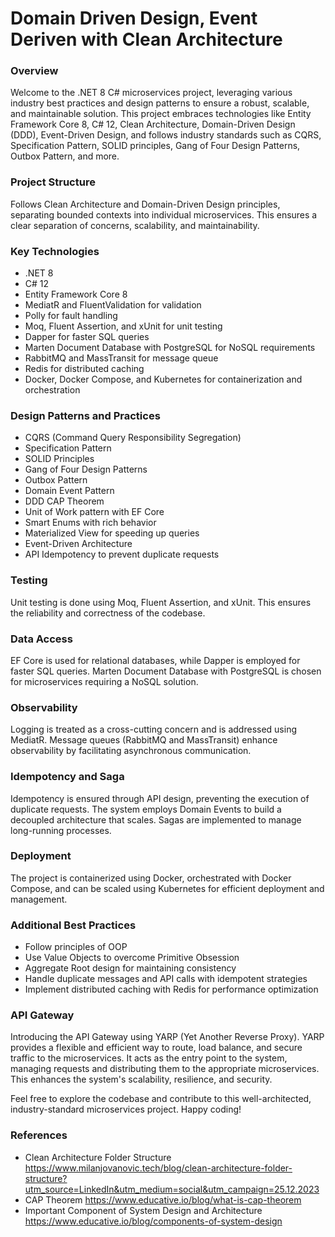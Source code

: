 # Domain Driven Design, Event Deriven with Clean Architecture

### Overview
Welcome to the .NET 8 C# microservices project, leveraging various industry best practices and design patterns to ensure a robust, scalable, and maintainable solution. This project embraces technologies like Entity Framework Core 8, C# 12, Clean Architecture, Domain-Driven Design (DDD), Event-Driven Design, and follows industry standards such as CQRS, Specification Pattern, SOLID principles, Gang of Four Design Patterns, Outbox Pattern, and more.


### Project Structure
Follows Clean Architecture and Domain-Driven Design principles, separating bounded contexts into individual microservices. This ensures a clear separation of concerns, scalability, and maintainability.

### Key Technologies
* .NET 8
* C# 12
* Entity Framework Core 8
* MediatR and FluentValidation for validation
* Polly for fault handling
* Moq, Fluent Assertion, and xUnit for unit testing
* Dapper for faster SQL queries
* Marten Document Database with PostgreSQL for NoSQL requirements
* RabbitMQ and MassTransit for message queue
* Redis for distributed caching
* Docker, Docker Compose, and Kubernetes for containerization and orchestration

### Design Patterns and Practices
* CQRS (Command Query Responsibility Segregation)
* Specification Pattern
* SOLID Principles
* Gang of Four Design Patterns
* Outbox Pattern
* Domain Event Pattern
* DDD CAP Theorem
* Unit of Work pattern with EF Core
* Smart Enums with rich behavior
* Materialized View for speeding up queries
* Event-Driven Architecture
* API Idempotency to prevent duplicate requests

### Testing
Unit testing is done using Moq, Fluent Assertion, and xUnit. This ensures the reliability and correctness of the codebase.

### Data Access
EF Core is used for relational databases, while Dapper is employed for faster SQL queries. Marten Document Database with PostgreSQL is chosen for microservices requiring a NoSQL solution.

### Observability
Logging is treated as a cross-cutting concern and is addressed using MediatR. Message queues (RabbitMQ and MassTransit) enhance observability by facilitating asynchronous communication.

### Idempotency and Saga
Idempotency is ensured through API design, preventing the execution of duplicate requests. The system employs Domain Events to build a decoupled architecture that scales. Sagas are implemented to manage long-running processes.

### Deployment
The project is containerized using Docker, orchestrated with Docker Compose, and can be scaled using Kubernetes for efficient deployment and management.

### Additional Best Practices
* Follow principles of OOP
* Use Value Objects to overcome Primitive Obsession
* Aggregate Root design for maintaining consistency
* Handle duplicate messages and API calls with idempotent strategies
* Implement distributed caching with Redis for performance optimization

### API Gateway
Introducing the API Gateway using YARP (Yet Another Reverse Proxy). YARP provides a flexible and efficient way to route, load balance, and secure traffic to the microservices. 
It acts as the entry point to the system, managing requests and distributing them to the appropriate microservices. This enhances the system's scalability, resilience, and security.

Feel free to explore the codebase and contribute to this well-architected, industry-standard microservices project. Happy coding!

### References
* Clean Architecture Folder Structure
https://www.milanjovanovic.tech/blog/clean-architecture-folder-structure?utm_source=LinkedIn&utm_medium=social&utm_campaign=25.12.2023
* CAP Theorem
https://www.educative.io/blog/what-is-cap-theorem
* Important Component of System Design and Architecture
https://www.educative.io/blog/components-of-system-design

